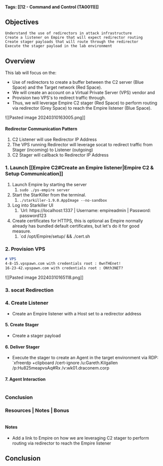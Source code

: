 #### Tags: [[12 - Command and Control (TA0011)]]
## Objectives

    Understand the use of redirectors in attack infrastructure
    Create a listener on Empire that will expect redirector routing
    Create stager payloads that will route through the redirector
    Execute the stager payload in the lab environment

## Overview
This lab will focus on the:
- Use of redirectors to create a buffer between the C2 server (Blue Space) and the Target network (Red Space). 
- We will create an account on a Virtual Private Server (VPS) vendor and 
- Provision two VPS's to redirect traffic through.
- Thus, we will leverage Empire C2 stager (Red Space) to perform routing via redirector (Grey Space) to reach the Empire listener (Blue Space).

![[Pasted image 20240310163005.png]]
#### Redirector Communication Pattern
1. C2 Listener will use Redirector IP Address
2. The VPS running Redirector will leverage socat to redirect traffic from Stager (incoming) to Listener (outgoing)
3. C2 Stager will callback to Redirector IP Address
### 1. Launch [[Empire C2#Create an Empire listener|Empire C2 & Setup Communication]]

1. Launch Empire by starting the server 
	1. `sudo ./ps-empire server`
2. Start the StarKiller from the terminal.
	1. `./starkiller-1.9.0.AppImage --no-sandbox`
3. Log into Starkiller UI
	1. `Url: https://localhost:1337 | Username: empireadmin | Password: password123
4. Create certificates for HTTPS, this is optional as Empire normally already has bundled default certificates, but let's do it for good measure.
	1. `cd /opt/Empire/setup/ && ./cert.sh
### 2. Provision VPS
```markdown
# VPS
4-8-15.vpspawn.com with credentials root : 0wnTHEnet!
16-23-42.vpspawn.com with credentials root : ONth3NET?


```
![[Pasted image 20240310165118.png]]

### 3. socat Redirection


### 4. Create Listener
- Create an Empire listener with a Host set to a redirector address

#### 5. Create Stager
- Create a stager payload

#### 6. Deliver Stager
- Execute the stager to create an Agent in the target environment via RDP: 
`xfreerdp +clipboard /cert-ignore /u:Gareth.Kilgallen /p:Hu825meapvsAq#Rx /v:wk01.draconem.corp

#### 7. Agent Interaction

```markdown
```

### Conclusion


### Resources | Notes | Bonus

```markdown
```

#### Notes
- Add a link to Empire on how we are leveraging C2 stager to perform routing via redirector to reach the Empire listener





## Conclusion
